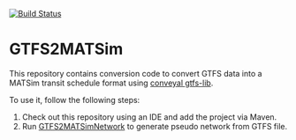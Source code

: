 [![Build Status](https://travis-ci.org/matsim-org/GTFS2MATSim.svg?branch=master)](https://travis-ci.org/matsim-org/GTFS2MATSim)

# GTFS2MATSim

This repository contains conversion code to convert GTFS data into a MATSim transit schedule format using [conveyal gtfs-lib](https://github.com/conveyal/gtfs-lib). 

To use it, follow the following steps:
1) Check out this repository using an IDE and add the project via Maven.
2) Run [GTFS2MATSimNetwork](https://github.com/LBNL-UCB-STI/GTFS2MATSim/blob/master/src/main/java/org/matsim/contrib/gtfs/GTFS2MATSimNetwork.java) to generate pseudo network from GTFS file.

